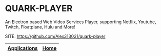 # QUARK-PLAYER

 An Electron based Web Video Services Player, supporting Netflix,  Youtube, Twitch, Floatplane, Hulu and More!

 SITE: https://github.com/Alex313031/quark-player

 | [Applications](https://portable-linux-apps.github.io/apps.html) | [Home](https://portable-linux-apps.github.io)
 | --- | --- |
